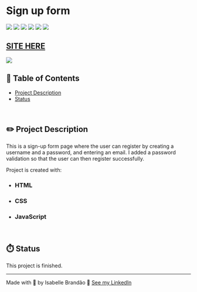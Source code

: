 # Sign up form

![](https://img.shields.io/github/forks/isabdch/sign-up-form?color=%239C95DC&style=for-the-badge)
![](https://img.shields.io/github/languages/count/isabdch/sign-up-form?color=%239C95DC&style=for-the-badge)
![](https://img.shields.io/github/repo-size/isabdch/sign-up-form?color=%239C95DC&style=for-the-badge)
![](https://img.shields.io/github/issues/isabdch/sign-up-form?color=%239C95DC&style=for-the-badge)
![](https://img.shields.io/github/stars/isabdch/sign-up-form?color=%239C95DC&style=for-the-badge)
![](https://img.shields.io/github/license/isabdch/sign-up-form?color=%239C95DC&style=for-the-badge)

 ## [SITE HERE](https://isabdch.github.io/sign-up-form/)
![](/github/gif-readme.gif)

## 📖 Table of Contents

- [Project Description](#project-description)
- [Status](#status)

<br />

## ✏️ Project Description

This is a sign-up form page where the user can register by creating a username and a password, and entering an email. I added a password validation so that the user can then register successfully.

Project is created with:

- ### HTML

- ### CSS

- ### JavaScript

<br />

## ⏱️ Status

This project is finished.

---

Made with 💜 by Isabelle Brandão 👋 [See my LinkedIn](https://www.linkedin.com/in/isabelle-brand%C3%A3o-5645551a8/)
